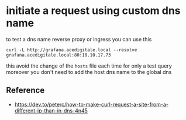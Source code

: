 # initiate a request using custom dns name

to test a dns name reverse proxy or ingress you can use this

````
curl -L http://grafana.acedigitale.local --resolve grafana.acedigitale.local:80:10.10.17.73
````
this avoid the change of the ``hosts`` file each time for only a test query moreover you don't need to add the host dns name to the global dns

## Reference
- https://dev.to/peterc/how-to-make-curl-request-a-site-from-a-different-ip-than-in-dns-4n45